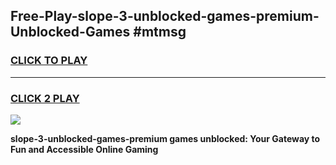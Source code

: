 
## Free-Play-slope-3-unblocked-games-premium-Unblocked-Games #mtmsg
<h3>
<a href="https://news.freeplayer.one?title=slope-3-unblocked-games-premium&ref=8M">CLICK TO PLAY</a></h3>
<hr>

<h3>
<a href="https://news.freeplayer.one?title=slope-3-unblocked-games-premium&ref=8M">CLICK 2 PLAY</a>
  
</h3>

<a href="https://news.freeplayer.one?title=slope-3-unblocked-games-premium&ref=8M"><img src="https://clearcache.store/games.png"></a>


**slope-3-unblocked-games-premium games unblocked: Your Gateway to Fun and Accessible Online Gaming**
